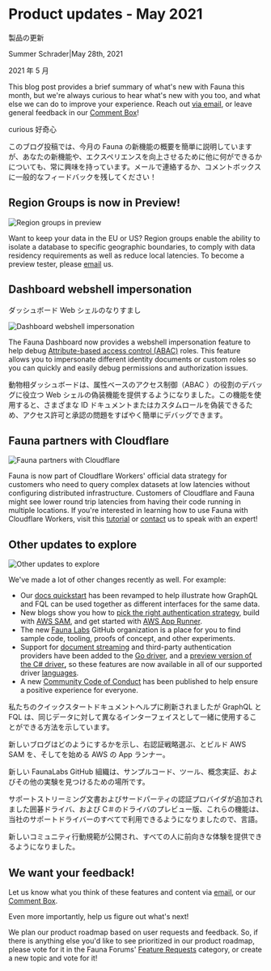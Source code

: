 # Product updates - May 2021

製品の更新

Summer Schrader|May 28th, 2021

2021 年 5 月

This blog post provides a brief summary of what's new with Fauna this month, but we're always curious to hear what's new with you too, and what else we can do to improve your experience. Reach out [via email](mailto:product@fauna.com), or leave general feedback in our [Comment Box](https://docs.google.com/forms/d/1K4AK0okXPN_Qh6fcw8iJfdQaWs0yv8Nv_u6pQkposfg/edit#responses)!

curious
好奇心

このブログ投稿では、今月の Fauna の新機能の概要を簡単に説明していますが、あなたの新機能や、エクスペリエンスを向上させるために他に何ができるかについても、常に興味を持っています。メールで連絡するか、コメントボックスに一般的なフィードバックを残してください！

## Region Groups is now in Preview!

![Region groups in preview](https://fauna.com//images.ctfassets.net/po4qc9xpmpuh/4uMdJKlD4uTRyd1xitOgvf/3f64e15b6187bdadb617a882c9ea0d87/region-groups-in-preview.png)

Want to keep your data in the EU or US? Region groups enable the ability to isolate a database to specific geographic boundaries, to comply with data residency requirements as well as reduce local latencies. To become a preview tester, please [email](mailto:product@fauna.com) us.

## Dashboard webshell impersonation

ダッシュボード Web シェルのなりすまし

![Dashboard webshell impersonation](https://fauna.com//images.ctfassets.net/po4qc9xpmpuh/Jao9kCvpWF9AWcd9hlX6N/c2377fca7081aea4851aeed242d50be2/dashboard-webshell-impersonation.png)

The Fauna Dashboard now provides a webshell impersonation feature to help debug [Attribute-based access control (](https://docs.fauna.com/fauna/current/security/abac.html)[ABAC](https://docs.fauna.com/fauna/current/security/abac.html)[)](https://docs.fauna.com/fauna/current/security/abac.html) roles. This feature allows you to impersonate different identity documents or custom roles so you can quickly and easily debug permissions and authorization issues.

動物相ダッシュボードは、属性ベースのアクセス制御（ABAC ）の役割のデバッグに役立つ Web シェルの偽装機能を提供するようになりました。この機能を使用すると、さまざまな ID ドキュメントまたはカスタムロールを偽装できるため、アクセス許可と承認の問題をすばやく簡単にデバッグできます。

## Fauna partners with Cloudflare

![Fauna partners with Cloudflare](https://fauna.com//images.ctfassets.net/po4qc9xpmpuh/1tAvaOZyMkaSgwMiwIANOH/07fd5d80d92b1bb7b849ec1feaa10a65/fauna-partners-with-cloudflare.png)

Fauna is now part of Cloudflare Workers' official data strategy for customers who need to query complex datasets at low latencies without configuring distributed infrastructure. Customers of Cloudflare and Fauna might see lower round trip latencies from having their code running in multiple locations. If you're interested in learning how to use Fauna with Cloudflare Workers, visit this [tutorial](https://fauna.com/blog/getting-started-with-fauna-and-cloudflare-workers) or [contact](https://www2.fauna.com/cloudflare-contact) us to speak with an expert!

## Other updates to explore

![Other updates to explore](https://fauna.com//images.ctfassets.net/po4qc9xpmpuh/47yUHBp9qFs49l6qB89hdv/ab62c37ab73284190f064c25114cf5ae/other-updates-to-explore.png)

We've made a lot of other changes recently as well. For example:

- Our [docs quickstart](https://www2.fauna.com/e/517431/fauna-current-start-index-html/77xm74/1015284883?h=1N4LvB7kSdQijWdMpenH5V7jSsdEFRMMRbR29TSRxTs) has been revamped to help illustrate how GraphQL and FQL can be used together as different interfaces for the same data.
- New blogs show you how to [pick the right authentication strategy](https://www2.fauna.com/e/517431/entication-strategy-with-fauna/77xm5z/1015284883?h=1N4LvB7kSdQijWdMpenH5V7jSsdEFRMMRbR29TSRxTs), build with [AWS SAM](https://www2.fauna.com/e/517431/est-api-with-aws-sam-and-fauna/77xm62/1015284883?h=1N4LvB7kSdQijWdMpenH5V7jSsdEFRMMRbR29TSRxTs), and get started with [AWS App Runner](https://www2.fauna.com/e/517431/-with-aws-app-runner-and-fauna/77xm64/1015284883?h=1N4LvB7kSdQijWdMpenH5V7jSsdEFRMMRbR29TSRxTs).
- The new [Fauna Labs](https://www2.fauna.com/e/517431/fauna-labs/77xm66/1015284883?h=1N4LvB7kSdQijWdMpenH5V7jSsdEFRMMRbR29TSRxTs) GitHub organization is a place for you to find sample code, tooling, proofs of concept, and other experiments.
- Support for [document streaming](https://www2.fauna.com/e/517431/current-drivers-streaming-html/77xm68/1015284883?h=1N4LvB7kSdQijWdMpenH5V7jSsdEFRMMRbR29TSRxTs) and third-party authentication providers have been added to the [Go driver](https://www2.fauna.com/e/517431/fauna-faunadb-go/77xm6b/1015284883?h=1N4LvB7kSdQijWdMpenH5V7jSsdEFRMMRbR29TSRxTs), and a [preview version of the C# driver](https://www2.fauna.com/e/517431/faunadb-csharp-discussions-146/77xm6d/1015284883?h=1N4LvB7kSdQijWdMpenH5V7jSsdEFRMMRbR29TSRxTs)**,** so these features are now available in all of our supported driver [languages](https://www2.fauna.com/e/517431/fauna-current-drivers-/77xm6g/1015284883?h=1N4LvB7kSdQijWdMpenH5V7jSsdEFRMMRbR29TSRxTs).
- A new [Community Code of Conduct](https://www2.fauna.com/e/517431/guidelines/77xm6j/1015284883?h=1N4LvB7kSdQijWdMpenH5V7jSsdEFRMMRbR29TSRxTs) has been published to help ensure a positive experience for everyone.

私たちのクイックスタートドキュメントヘルプに刷新されましたが GraphQL と FQL は、同じデータに対して異なるインターフェイスとして一緒に使用することができる方法を示しています。

新しいブログはどのようにするかを示し、右認証戦略選ぶ、とビルド AWS SAM を、そしてを始める AWS の App ランナー。

新しい FaunaLabs GitHub 組織は、サンプルコード、ツール、概念実証、およびその他の実験を見つけるための場所です。

サポートストリーミング文書およびサードパーティの認証プロバイダが追加されました囲碁ドライバ、および C＃のドライバのプレビュー版、これらの機能は、当社のサポートドライバーのすべてで利用できるようになりましたので、言語。

新しいコミュニティ行動規範が公開され、すべての人に前向きな体験を提供できるようになりました。

## We want your feedback!

Let us know what you think of these features and content via [email](mailto:product@fauna.com), or our [Comment Box](https://forms.gle/wpzYQtZhAcse7Rp56).

Even more importantly, help us figure out what's next!

We plan our product roadmap based on user requests and feedback. So, if there is anything else you'd like to see prioritized in our product roadmap, please vote for it in the Fauna Forums' [Feature Requests](https://forums.fauna.com/c/feature-requests/2) category, or create a new topic and vote for it!
